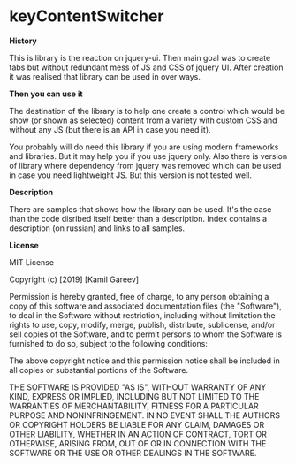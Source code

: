 keyContentSwitcher
==================

**History**

This is library is the reaction on jquery-ui. Then main goal was to create tabs but without redundant mess of JS and CSS of jquery UI.
After creation it was realised that library can be used in over ways.

**Then you can use it**

The destination of the library is to help one create a control which would be show (or shown as selected) content from a variety with custom CSS and without any JS (but there is an API in case you need it).

You probably will do need this library if you are using modern frameworks and libraries.
But it may help you if you use jquery only. Also there is version of library where dependency from jquery was removed which can be used in case you need lightweight JS. But this version is not tested well.

**Description**

There are samples that shows how the library can be used. It's the case than the code disribed itself better than a description. Index contains a description (on russian) and links to all samples.

**License**

MIT License

Copyright (c) [2019] [Kamil Gareev]

Permission is hereby granted, free of charge, to any person obtaining a copy
of this software and associated documentation files (the "Software"), to deal
in the Software without restriction, including without limitation the rights
to use, copy, modify, merge, publish, distribute, sublicense, and/or sell
copies of the Software, and to permit persons to whom the Software is
furnished to do so, subject to the following conditions:

The above copyright notice and this permission notice shall be included in all
copies or substantial portions of the Software.

THE SOFTWARE IS PROVIDED "AS IS", WITHOUT WARRANTY OF ANY KIND, EXPRESS OR
IMPLIED, INCLUDING BUT NOT LIMITED TO THE WARRANTIES OF MERCHANTABILITY,
FITNESS FOR A PARTICULAR PURPOSE AND NONINFRINGEMENT. IN NO EVENT SHALL THE
AUTHORS OR COPYRIGHT HOLDERS BE LIABLE FOR ANY CLAIM, DAMAGES OR OTHER
LIABILITY, WHETHER IN AN ACTION OF CONTRACT, TORT OR OTHERWISE, ARISING FROM,
OUT OF OR IN CONNECTION WITH THE SOFTWARE OR THE USE OR OTHER DEALINGS IN THE
SOFTWARE.
